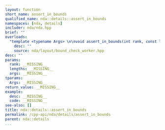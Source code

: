 ```yaml
---
layout: function
short_name: assert_in_bounds
qualified_name: nda::details::assert_in_bounds
namespaces: [nda, details]
includer: nda/nda.hpp
brief: ""
overloads:
  "template <typename Args> \n\nvoid assert_in_bounds(int rank, const long * lengths, const Args &... args)":
    desc: ""
    source: nda/layout/bound_check_worker.hpp
desc: ""
params:
  rank: __MISSING__
  lengths: __MISSING__
  args: __MISSING__
tparams:
  Args: __MISSING__
return_value: __MISSING__
example:
  desc: __MISSING__
  code: __MISSING__
see-also: []
title: nda::details::assert_in_bounds
permalink: /cpp-api/nda/details/assert_in_bounds
parent: nda::details
...
```


